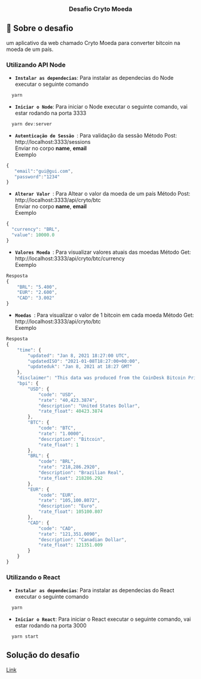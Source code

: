 
<h3 align="center">
  Desafio Cryto Moeda
</h3>


## :rocket: Sobre o desafio

um aplicativo da web chamado Cryto Moeda para converter bitcoin na moeda de um país.

### Utilizando API Node  

- **`Instalar as dependecias`**:  Para instalar as dependecias do Node executar o seguinte comando

```js
  yarn 
```

- **`Iniciar o Node`**:  Para iniciar o Node executar o seguinte comando, vai estar rodando na porta 3333  

```js
  yarn dev:server
```


- **`Autenticação de Sessão `**:  Para validação da sessão Método Post:  http://localhost:3333/sessions<br>
 Enviar no corpo <Strong>name</Strong>, <Strong>email</Strong> <br>
 Exemplo

```js
{
   "email":"gui@gui.com",
   "password":"1234"
}

```


- **`Alterar Valor `**:  Para Altear o valor da moeda de um país Método Post:  http://localhost:3333/api/cryto/btc<br>
 Enviar no corpo <Strong>name</Strong>, <Strong>email</Strong> <br>
 Exemplo

```js
{
  "currency": "BRL",
  "value": 10000.0
}

```


- **`Valores Moeda `**:  Para visualizar valores atuais das moedas Método Get:  http://localhost:3333/api/cryto/btc/currency<br>
 Exemplo

```js
Resposta
{
    "BRL": "5.400",
    "EUR": "2.600",
    "CAD": "3.002"
}

```


- **`Moedas `**:  Para visualizar o valor de 1 bitcoin em cada moeda Método Get:  http://localhost:3333/api/cryto/btc<br>
 Exemplo

```js
Resposta
{
    "time": {
        "updated": "Jan 8, 2021 18:27:00 UTC",
        "updatedISO": "2021-01-08T18:27:00+00:00",
        "updateduk": "Jan 8, 2021 at 18:27 GMT"
    },
    "disclaimer": "This data was produced from the CoinDesk Bitcoin Price Index (USD). Non-USD currency data converted using hourly conversion rate from openexchangerates.org",
    "bpi": {
        "USD": {
            "code": "USD",
            "rate": "40,423.3874",
            "description": "United States Dollar",
            "rate_float": 40423.3874
        },
        "BTC": {
            "code": "BTC",
            "rate": "1.0000",
            "description": "Bitcoin",
            "rate_float": 1
        },
        "BRL": {
            "code": "BRL",
            "rate": "218,286.2920",
            "description": "Brazilian Real",
            "rate_float": 218286.292
        },
        "EUR": {
            "code": "EUR",
            "rate": "105,100.8072",
            "description": "Euro",
            "rate_float": 105100.807
        },
        "CAD": {
            "code": "CAD",
            "rate": "121,351.0090",
            "description": "Canadian Dollar",
            "rate_float": 121351.009
        }
    }
}

```




### Utilizando o React 

- **`Instalar as dependecias`**:  Para instalar as dependecias do React executar o seguinte comando

```js
  yarn 
```

- **`Iniciar o React`**:  Para iniciar o React executar o seguinte comando, vai estar rodando na porta 3000 

```js
  yarn start
```



## Solução do desafio

<a href="https://youtu.be/JJ1QdkshgYQ" target="_blank" align="center">
    Link
</a>
